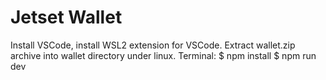 # Jetset Wallet

Install VSCode, install WSL2 extension for VSCode.
Extract wallet.zip archive into wallet directory under linux.
Terminal:
$ npm install
$ npm run dev

